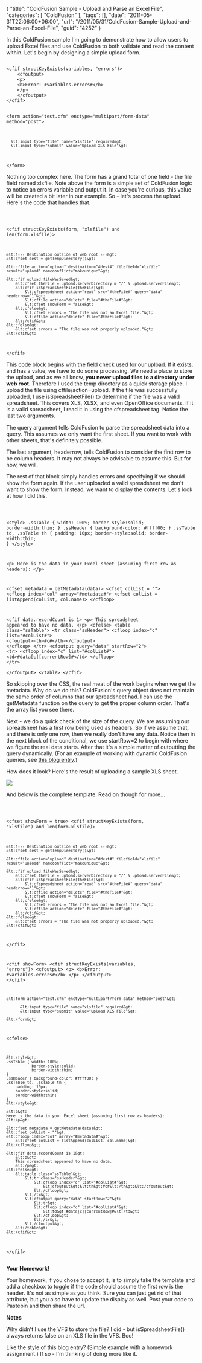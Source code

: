{
	"title": "ColdFusion Sample - Upload and Parse an Excel File",
	"categories": [
		"ColdFusion"
	],
	"tags": [],
	"date": "2011-05-31T22:06:00+06:00",
	"url": "/2011/05/31/ColdFusion-Sample-Upload-and-Parse-an-Excel-File",
	"guid": "4252"
}

In this ColdFusion sample I'm going to demonstrate how to allow users to upload Excel files and use ColdFusion to both validate and read the content within. Let's begin by designing a simple upload form.
<!--more-->
<p>

<code>
&lt;cfif structKeyExists(variables, "errors")&gt;
	&lt;cfoutput&gt;
	&lt;p&gt;
	&lt;b&gt;Error: #variables.errors#&lt;/b&gt;
	&lt;/p&gt;
	&lt;/cfoutput&gt;
&lt;/cfif&gt;
	
&lt;form action="test.cfm" enctype="multipart/form-data" method="post"&gt;
		  
	  &lt;input type="file" name="xlsfile" required&gt;
	  &lt;input type="submit" value="Upload XLS File"&gt;
		  
&lt;/form&gt;
</code>

<p>

Nothing too complex here. The form has a grand total of one field - the file field named xlsfile. Note above the form is a simple set of ColdFusion logic to notice an errors variable and output it. In case you're curious, this value will be created a bit later in our example. So - let's process the upload. Here's the code that handles that.

<p>

<code>

&lt;cfif structKeyExists(form, "xlsfile") and len(form.xlsfile)&gt;

	&lt;!--- Destination outside of web root ---&gt;
	&lt;cfset dest = getTempDirectory()&gt;

	&lt;cffile action="upload" destination="#dest#" filefield="xlsfile" result="upload" nameconflict="makeunique"&gt;

	&lt;cfif upload.fileWasSaved&gt;
		&lt;cfset theFile = upload.serverDirectory & "/" & upload.serverFile&gt;
		&lt;cfif isSpreadsheetFile(theFile)&gt;
			&lt;cfspreadsheet action="read" src="#theFile#" query="data" headerrow="1"&gt;
			&lt;cffile action="delete" file="#theFile#"&gt;
			&lt;cfset showForm = false&gt;
		&lt;cfelse&gt;
			&lt;cfset errors = "The file was not an Excel file."&gt;
			&lt;cffile action="delete" file="#theFile#"&gt;
		&lt;/cfif&gt;
	&lt;cfelse&gt;
		&lt;cfset errors = "The file was not properly uploaded."&gt;	
	&lt;/cfif&gt;
		
&lt;/cfif&gt;
</code>

<p>

This code block begins with the field check used for our upload. If it exists, and has a value, we have to do some processing. We need a place to store the upload, and as we all know, <b>you never upload files to a directory under web root</b>. Therefore I used the temp directory as a quick storage place. I upload the file using cffile/action=upload. If the file was successfully uploaded, I use isSpreadsheetFile() to determine if the file was a valid spreadsheet. This covers XLS, XLSX, and even OpenOffice documents. If it is a valid spreadsheet, I read it in using the cfspreadsheet tag. Notice the last two arguments.

<p>

The query argument tells ColdFusion to parse the spreadsheet data into a query. This assumes we only want the first sheet. If you want to work with other sheets, that's definitely possible. 

<p>

The last argument, headerrow, tells ColdFusion to consider the first row to be column headers. It may not always be advisable to assume this. But for now, we will. 

<p>

The rest of that block simply handles errors and specifying if we should show the form again. If the user uploaded a valid spreadsheet we don't want to show the form. Instead, we want to display the contents. Let's look at how I did this.

<p>

<code>

&lt;style&gt;
.ssTable { width: 100%; 
		   border-style:solid;
		   border-width:thin;
}
.ssHeader { background-color: #ffff00; }
.ssTable td, .ssTable th { 
	padding: 10px; 
	border-style:solid;
	border-width:thin;
}
&lt;/style&gt;

&lt;p&gt;
Here is the data in your Excel sheet (assuming first row as headers):
&lt;/p&gt;

&lt;cfset metadata = getMetadata(data)&gt;
&lt;cfset colList = ""&gt;
&lt;cfloop index="col" array="#metadata#"&gt;
	&lt;cfset colList = listAppend(colList, col.name)&gt;
&lt;/cfloop&gt;

&lt;cfif data.recordCount is 1&gt;
	&lt;p&gt;
	This spreadsheet appeared to have no data.
	&lt;/p&gt;
&lt;cfelse&gt;
	&lt;table class="ssTable"&gt;
		&lt;tr class="ssHeader"&gt;
			&lt;cfloop index="c" list="#colList#"&gt;
				&lt;cfoutput&gt;&lt;th&gt;#c#&lt;/th&gt;&lt;/cfoutput&gt;
			&lt;/cfloop&gt;
		&lt;/tr&gt;
		&lt;cfoutput query="data" startRow="2"&gt;
			&lt;tr&gt;
			&lt;cfloop index="c" list="#colList#"&gt;
				&lt;td&gt;#data[c][currentRow]#&lt;/td&gt;
			&lt;/cfloop&gt;
			&lt;/tr&gt;					
		&lt;/cfoutput&gt;
	&lt;/table&gt;
&lt;/cfif&gt;
</code>

<p>

So skipping over the CSS, the real meat of the work begins when we get the metadata. Why do we do this? ColdFusion's query object does not maintain the same order of columns that our spreadsheet had. I can use the getMetadata function on the query to get the proper column order. That's the array list you see there.

<p>

Next - we do a quick check of the size of the query. We are assuming our spreadsheet has a first row being used as headers. So if we assume that, and there is only one row, then we really don't have any data. Notice then in the next block of the conditional, we use startRow=2 to begin with where we figure the real data starts. After that it's a simple matter of outputting the query dynamically. (For an example of working with dynamic ColdFusion queries, see <a href="http://www.raymondcamden.com/index.cfm/2011/3/15/Outputting-a-ColdFusion-query-dynamically">this blog entry</a>.) 

<p>

How does it look? Here's the result of uploading a sample XLS sheet.

<p>

<img src="https://static.raymondcamden.com/images/cfjedi/ScreenClip102.png" />

<p>

And below is the complete template. Read on though for more...

<p>

<code>

&lt;cfset showForm = true&gt;
&lt;cfif structKeyExists(form, "xlsfile") and len(form.xlsfile)&gt;

	&lt;!--- Destination outside of web root ---&gt;
	&lt;cfset dest = getTempDirectory()&gt;

	&lt;cffile action="upload" destination="#dest#" filefield="xlsfile" result="upload" nameconflict="makeunique"&gt;

	&lt;cfif upload.fileWasSaved&gt;
		&lt;cfset theFile = upload.serverDirectory & "/" & upload.serverFile&gt;
		&lt;cfif isSpreadsheetFile(theFile)&gt;
			&lt;cfspreadsheet action="read" src="#theFile#" query="data" headerrow="1"&gt;
			&lt;cffile action="delete" file="#theFile#"&gt;
			&lt;cfset showForm = false&gt;
		&lt;cfelse&gt;
			&lt;cfset errors = "The file was not an Excel file."&gt;
			&lt;cffile action="delete" file="#theFile#"&gt;
		&lt;/cfif&gt;
	&lt;cfelse&gt;
		&lt;cfset errors = "The file was not properly uploaded."&gt;	
	&lt;/cfif&gt;
		
&lt;/cfif&gt;

&lt;cfif showForm&gt;
	&lt;cfif structKeyExists(variables, "errors")&gt;
		&lt;cfoutput&gt;
		&lt;p&gt;
		&lt;b&gt;Error: #variables.errors#&lt;/b&gt;
		&lt;/p&gt;
		&lt;/cfoutput&gt;
	&lt;/cfif&gt;
	
	&lt;form action="test.cfm" enctype="multipart/form-data" method="post"&gt;
		  
		  &lt;input type="file" name="xlsfile" required&gt;
		  &lt;input type="submit" value="Upload XLS File"&gt;
		  
	&lt;/form&gt;
&lt;cfelse&gt;

	&lt;style&gt;
	.ssTable { width: 100%; 
			   border-style:solid;
			   border-width:thin;
	}
	.ssHeader { background-color: #ffff00; }
	.ssTable td, .ssTable th { 
		padding: 10px; 
		border-style:solid;
		border-width:thin;
	}
	&lt;/style&gt;
	
	&lt;p&gt;
	Here is the data in your Excel sheet (assuming first row as headers):
	&lt;/p&gt;
	
	&lt;cfset metadata = getMetadata(data)&gt;
	&lt;cfset colList = ""&gt;
	&lt;cfloop index="col" array="#metadata#"&gt;
		&lt;cfset colList = listAppend(colList, col.name)&gt;
	&lt;/cfloop&gt;
	
	&lt;cfif data.recordCount is 1&gt;
		&lt;p&gt;
		This spreadsheet appeared to have no data.
		&lt;/p&gt;
	&lt;cfelse&gt;
		&lt;table class="ssTable"&gt;
			&lt;tr class="ssHeader"&gt;
				&lt;cfloop index="c" list="#colList#"&gt;
					&lt;cfoutput&gt;&lt;th&gt;#c#&lt;/th&gt;&lt;/cfoutput&gt;
				&lt;/cfloop&gt;
			&lt;/tr&gt;
			&lt;cfoutput query="data" startRow="2"&gt;
				&lt;tr&gt;
				&lt;cfloop index="c" list="#colList#"&gt;
					&lt;td&gt;#data[c][currentRow]#&lt;/td&gt;
				&lt;/cfloop&gt;
				&lt;/tr&gt;					
			&lt;/cfoutput&gt;
		&lt;/table&gt;
	&lt;/cfif&gt;
	
&lt;/cfif&gt;	
</code>

<p>

<b>Your Homework!</b>

<p>

Your homework, if you chose to accept it, is to simply take the template and add a checkbox to toggle if the code should assume the first row is the header. It's not as simple as you think. Sure you can just get rid of that attribute, but you also have to update the display as well. Post your code to Pastebin and then share the url.

<p>

<b>Notes</b>

<p>

Why didn't I use the VFS to store the file? I did - but isSpreadsheetFile() always returns false on an XLS file in the VFS. Boo!

<p>

Like the style of this blog entry? (Simple example with a homework assignment.) If so - I'm thinking of doing more like it.